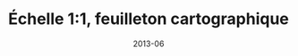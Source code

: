 ---
title: "Échelle 1:1, feuilleton cartographique"
summary: "Échelle 1:1 est un événement culturel et artistique en sept épisodes, une rencontre entre un territoire, ses représentations cartographiques et un thème qui le traverse. J'y ai réalisé une dizaine de cartes grand format et assuré la collecte de près de 80 autres auprès de multiples sources."
tags:
  - spectacle
  - print
  - cartographie
  - culture
  - art
date: 2013-06
external_link: https://mapper.fr/blog/2013-06/echelle-1-feuilleton-cartographique/
---